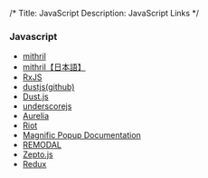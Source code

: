 /*
Title: JavaScript
Description: JavaScript Links
*/

### Javascript

* [mithril](http://lhorie.github.io/mithril/index.html)
* [mithril【日本語】](http://mithril-ja.js.org)
* [RxJS](https://github.com/Reactive-Extensions/RxJS)
* [dustjs(github)](https://github.com/linkedin/dustjs)
* [Dust.js](http://www.dustjs.com/)
* [underscorejs](http://underscorejs.org/)
* [Aurelia](http://aurelia.io)
* [Riot](http://atakig.sakura.ne.jp/JavaScript/Riot)
* [Magnific Popup Documentation](http://dimsemenov.com/plugins/magnific-popup/documentation.html)
* [REMODAL](http://vodkabears.github.io/remodal/)
* [Zepto.js](http://zeptojs.com)
* [Redux](http://rackt.org/redux/index.html)
